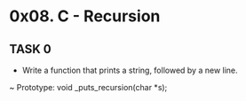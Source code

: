 # 0x08. C - Recursion
##     TASK 0
- Write a function that prints a string, followed by a new line.

~ Prototype: void _puts_recursion(char *s);
